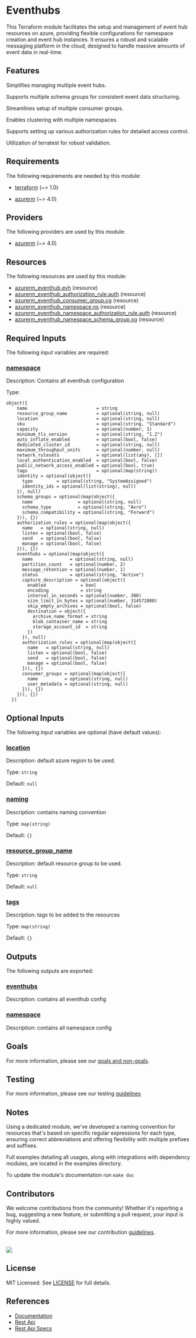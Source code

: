 # Eventhubs

This Terraform module facilitates the setup and management of event hub resources on azure, providing flexible configurations for namespace creation and event hub instances. It ensures a robust and scalable messaging platform in the cloud, designed to handle massive amounts of event data in real-time.

## Features

Simplifies managing multiple event hubs.

Supports multiple schema groups for consistent event data structuring.

Streamlines setup of multiple consumer groups.

Enables clustering with multiple namespaces.

Supports setting up various authorization rules for detailed access control.

Utilization of terratest for robust validation.

<!-- BEGIN_TF_DOCS -->
## Requirements

The following requirements are needed by this module:

- <a name="requirement_terraform"></a> [terraform](#requirement\_terraform) (~> 1.0)

- <a name="requirement_azurerm"></a> [azurerm](#requirement\_azurerm) (~> 4.0)

## Providers

The following providers are used by this module:

- <a name="provider_azurerm"></a> [azurerm](#provider\_azurerm) (~> 4.0)

## Resources

The following resources are used by this module:

- [azurerm_eventhub.evh](https://registry.terraform.io/providers/hashicorp/azurerm/latest/docs/resources/eventhub) (resource)
- [azurerm_eventhub_authorization_rule.auth](https://registry.terraform.io/providers/hashicorp/azurerm/latest/docs/resources/eventhub_authorization_rule) (resource)
- [azurerm_eventhub_consumer_group.cg](https://registry.terraform.io/providers/hashicorp/azurerm/latest/docs/resources/eventhub_consumer_group) (resource)
- [azurerm_eventhub_namespace.ns](https://registry.terraform.io/providers/hashicorp/azurerm/latest/docs/resources/eventhub_namespace) (resource)
- [azurerm_eventhub_namespace_authorization_rule.auth](https://registry.terraform.io/providers/hashicorp/azurerm/latest/docs/resources/eventhub_namespace_authorization_rule) (resource)
- [azurerm_eventhub_namespace_schema_group.sg](https://registry.terraform.io/providers/hashicorp/azurerm/latest/docs/resources/eventhub_namespace_schema_group) (resource)

## Required Inputs

The following input variables are required:

### <a name="input_namespace"></a> [namespace](#input\_namespace)

Description: Contains all eventhub configuration

Type:

```hcl
object({
    name                          = string
    resource_group_name           = optional(string, null)
    location                      = optional(string, null)
    sku                           = optional(string, "Standard")
    capacity                      = optional(number, 1)
    minimum_tls_version           = optional(string, "1.2")
    auto_inflate_enabled          = optional(bool, false)
    dedicated_cluster_id          = optional(string, null)
    maximum_throughput_units      = optional(number, null)
    network_rulesets              = optional(list(any), [])
    local_authentication_enabled  = optional(bool, false)
    public_network_access_enabled = optional(bool, true)
    tags                          = optional(map(string))
    identity = optional(object({
      type         = optional(string, "SystemAssigned")
      identity_ids = optional(list(string), null)
    }), null)
    schema_groups = optional(map(object({
      name                 = optional(string, null)
      schema_type          = optional(string, "Avro")
      schema_compatibility = optional(string, "Forward")
    })), {})
    authorization_rules = optional(map(object({
      name   = optional(string, null)
      listen = optional(bool, false)
      send   = optional(bool, false)
      manage = optional(bool, false)
    })), {})
    eventhubs = optional(map(object({
      name              = optional(string, null)
      partition_count   = optional(number, 2)
      message_retention = optional(number, 1)
      status            = optional(string, "Active")
      capture_description = optional(object({
        enabled             = bool
        encoding            = string
        interval_in_seconds = optional(number, 300)
        size_limit_in_bytes = optional(number, 314572800)
        skip_empty_archives = optional(bool, false)
        destination = object({
          archive_name_format = string
          blob_container_name = string
          storage_account_id  = string
        })
      }), null)
      authorization_rules = optional(map(object({
        name   = optional(string, null)
        listen = optional(bool, false)
        send   = optional(bool, false)
        manage = optional(bool, false)
      })), {})
      consumer_groups = optional(map(object({
        name          = optional(string, null)
        user_metadata = optional(string, null)
      })), {})
    })), {})
  })
```

## Optional Inputs

The following input variables are optional (have default values):

### <a name="input_location"></a> [location](#input\_location)

Description: default azure region to be used.

Type: `string`

Default: `null`

### <a name="input_naming"></a> [naming](#input\_naming)

Description: contains naming convention

Type: `map(string)`

Default: `{}`

### <a name="input_resource_group_name"></a> [resource\_group\_name](#input\_resource\_group\_name)

Description: default resource group to be used.

Type: `string`

Default: `null`

### <a name="input_tags"></a> [tags](#input\_tags)

Description: tags to be added to the resources

Type: `map(string)`

Default: `{}`

## Outputs

The following outputs are exported:

### <a name="output_eventhubs"></a> [eventhubs](#output\_eventhubs)

Description: contains all eventhub config

### <a name="output_namespace"></a> [namespace](#output\_namespace)

Description: contains all namespace config
<!-- END_TF_DOCS -->

## Goals

For more information, please see our [goals and non-goals](./GOALS.md).

## Testing

For more information, please see our testing [guidelines](./TESTING.md)

## Notes

Using a dedicated module, we've developed a naming convention for resources that's based on specific regular expressions for each type, ensuring correct abbreviations and offering flexibility with multiple prefixes and suffixes.

Full examples detailing all usages, along with integrations with dependency modules, are located in the examples directory.

To update the module's documentation run `make doc`

## Contributors

We welcome contributions from the community! Whether it's reporting a bug, suggesting a new feature, or submitting a pull request, your input is highly valued.

For more information, please see our contribution [guidelines](./CONTRIBUTING.md). <br><br>

<a href="https://github.com/cloudnationhq/terraform-azure-evh/graphs/contributors">
  <img src="https://contrib.rocks/image?repo=cloudnationhq/terraform-azure-evh" />
</a>


## License

MIT Licensed. See [LICENSE](./LICENSE) for full details.

## References

- [Documentation](https://learn.microsoft.com/en-us/azure/event-hubs/)
- [Rest Api](https://learn.microsoft.com/en-us/rest/api/eventhub/)
- [Rest Api Specs](https://github.com/Azure/azure-rest-api-specs/tree/main/specification/eventhub/resource-manager/Microsoft.EventHub/stable/2024-01-01)
